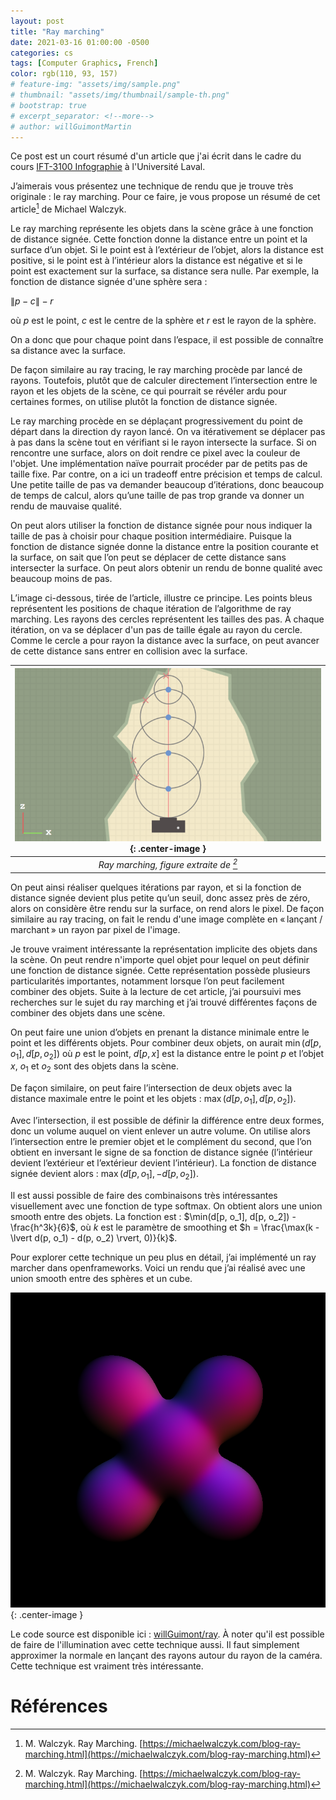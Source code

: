```yaml
---
layout: post
title: "Ray marching"
date: 2021-03-16 01:00:00 -0500
categories: cs
tags: [Computer Graphics, French]
color: rgb(110, 93, 157)
# feature-img: "assets/img/sample.png"
# thumbnail: "assets/img/thumbnail/sample-th.png"
# bootstrap: true
# excerpt_separator: <!--more-->
# author: willGuimontMartin
---
```

Ce post est un court résumé d'un article que j'ai écrit dans le cadre du cours [IFT-3100 Infographie](https://www.ulaval.ca/les-etudes/cours/repertoire/detailsCours/ift-3100-infographie.html) à l'Université Laval.

J’aimerais vous présentez une technique de rendu que je trouve très originale : le ray marching. Pour ce faire, je vous propose un résumé de cet article[^walczyk] de Michael Walczyk.

Le ray marching représente les objets dans la scène grâce à une fonction de distance signée. Cette fonction donne la distance entre un point et la surface d’un objet. Si le point est à l’extérieur de l’objet, alors la distance est positive, si le point est à l’intérieur alors la distance est négative et si le point est exactement sur la surface, sa distance sera nulle. Par exemple, la fonction de distance signée d'une sphère sera :

$\lVert p - c \rVert - r$

où $p$ est le point, $c$ est le centre de la sphère et $r$ est le rayon de la sphère.

On a donc que pour chaque point dans l’espace, il est possible de connaître sa distance avec la surface.

De façon similaire au ray tracing, le ray marching procède par lancé de rayons. Toutefois, plutôt que de calculer directement l’intersection entre le rayon et les objets de la scène, ce qui pourrait se révéler ardu pour certaines formes, on utilise plutôt la fonction de distance signée.

Le ray marching procède en se déplaçant progressivement du point de départ dans la direction dy rayon lancé. On va itérativement se déplacer pas à pas dans la scène tout en vérifiant si le rayon intersecte la surface. Si on rencontre une surface, alors on doit rendre ce pixel avec la couleur de l'objet. Une implémentation naïve pourrait procéder par de petits pas de taille fixe. Par contre, on a ici un tradeoff entre précision et temps de calcul. Une petite taille de pas va demander beaucoup d’itérations, donc beaucoup de temps de calcul, alors qu’une taille de pas trop grande va donner un rendu de mauvaise qualité.

On peut alors utiliser la fonction de distance signée pour nous indiquer la taille de pas à choisir pour chaque position intermédiaire. Puisque la fonction de distance signée donne la distance entre la position courante et la surface, on sait que l’on peut se déplacer de cette distance sans intersecter la surface. On peut alors obtenir un rendu de bonne qualité avec beaucoup moins de pas.

L’image ci-dessous, tirée de l’article, illustre ce principe. Les points bleus représentent les positions de chaque itération de l’algorithme de ray marching. Les rayons des cercles représentent les tailles des pas. À chaque itération, on va se déplacer d'un pas de taille égale au rayon du cercle. Comme le cercle a pour rayon la distance avec la surface, on peut avancer de cette distance sans entrer en collision avec la surface.

| ![Figure](/assets/images/ray_marching/sphere-tracing.png){: .center-image }| 
|:--:| 
| *Ray marching, figure extraite de [^walczyk]* |

On peut ainsi réaliser quelques itérations par rayon, et si la fonction de distance signée devient plus petite qu’un seuil, donc assez près de zéro, alors on considère être rendu sur la surface, on rend alors le pixel. De façon similaire au ray tracing, on fait le rendu d'une image complète en « lançant / marchant » un rayon par pixel de l'image.

Je trouve vraiment intéressante la représentation implicite des objets dans la scène. On peut rendre n'importe quel objet pour lequel on peut définir une fonction de distance signée. Cette représentation possède plusieurs particularités importantes, notamment lorsque l’on peut facilement combiner des objets. Suite à la lecture de cet article, j’ai poursuivi mes recherches sur le sujet du ray marching et j’ai trouvé différentes façons de combiner des objets dans une scène.

On peut faire une union d’objets en prenant la distance minimale entre le point et les différents objets. Pour combiner deux objets, on aurait $\min(d[p, o_1], d[p, o_2])$ où $p$ est le point, $d[p, x]$ est la distance entre le point $p$ et l’objet $x$, $o_1$ et $o_2$ sont des objets dans la scène.

De façon similaire, on peut faire l’intersection de deux objets avec la distance maximale entre le point et les objets : $\max(d[p, o_1], d[p, o_2])$.

Avec l’intersection, il est possible de définir la différence entre deux formes, donc un volume auquel on vient enlever un autre volume. On utilise alors l’intersection entre le premier objet et le complément du second, que l’on obtient en inversant le signe de sa fonction de distance signée (l’intérieur devient l’extérieur et l’extérieur devient l’intérieur). La fonction de distance signée devient alors : $\max(d[p, o_1], -d[p, o_2])$.

Il est aussi possible de faire des combinaisons très intéressantes visuellement avec une fonction de type softmax. On obtient alors une union smooth entre des objets. La fonction est : $\min(d[p, o_1], d[p, o_2]) - \frac{h^3k}{6}$, où $k$ est le paramètre de smoothing et $h = \frac{\max(k - \lvert d(p, o_1) - d(p, o_2) \rvert, 0)}{k}$.

Pour explorer cette technique un peu plus en détail, j’ai implémenté un ray marcher dans openframeworks. Voici un rendu que j’ai réalisé avec une union smooth entre des sphères et un cube. 

![Figure](/assets/images/ray_marching/screenshot.png){: .center-image }

Le code source est disponible ici : [willGuimont/ray](https://github.com/willGuimont/ray). À noter qu'il est possible de faire de l'illumination avec cette technique aussi. Il faut simplement approximer la normale en lançant des rayons autour du rayon de la caméra. Cette technique est vraiment très intéressante.

# Références
[^walczyk]: M. Walczyk. Ray Marching. [https://michaelwalczyk.com/blog-ray-marching.html](https://michaelwalczyk.com/blog-ray-marching.html)
